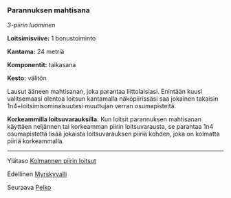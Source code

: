 ### Parannuksen mahtisana

*3-piirin luominen* 

**Loitsimisviive:** 1 bonustoiminto

**Kantama:** 24 metriä

**Komponentit:** taikasana

**Kesto:** välitön

Lausut ääneen mahtisanan, joka parantaa liittolaisiasi. Enintään kuusi valitsemaasi olentoa loitsun kantamalla näköpiirissäsi saa jokainen takaisin 1n4+loitsimisominaisuutesi muuttujan verran osumapisteitä.

**Korkeammilla loitsuvarauksilla.** Kun loitsit parannuksen mahtisanan käyttäen neljännen tai korkeamman piirin loitsuvarausta, se parantaa 1n4 osumapistettä lisää jokaista loitsuvarauksen piiriä kohden, joka on kolmatta piiriä korkeammalla.

----

Ylätaso [Kolmannen piirin loitsut](3_piirin_loitsut)

Edellinen [Myrskyvalli](Myrskyvalli)

Seuraava [Pelko](Pelko)
